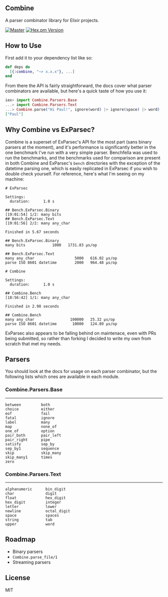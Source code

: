 ## Combine

A parser combinator library for Elixir projects.

[![Master](https://travis-ci.org/bitwalker/combine.svg?branch=master)](https://travis-ci.org/bitwalker/combine)
[![Hex.pm Version](http://img.shields.io/hexpm/v/combine.svg?style=flat)](https://hex.pm/packages/combine)

## How to Use

First add it to your dependency list like so:

```elixir
def deps do
  [{:combine, "~> x.x.x"}, ...]
end
```

From there the API is fairly straightforward, the docs cover what
parser combinators are available, but here's a quick taste of how you
use it:

```elixir
iex> import Combine.Parsers.Base
...> import Combine.Parsers.Text
...> Combine.parse("Hi Paul!", ignore(word) |> ignore(space) |> word)
["Paul"]
```

## Why Combine vs ExParsec?

Combine is a superset of ExParsec's API for the most part (sans binary parsers at the moment),
and it's performance is significantly better in the one benchmark I've run with a very simple
parser. Benchfella was used to run the benchmarks, and the benchmarks used for comparison are
present in both Combine and ExParsec's `bench` directories with the exception of the datetime
parsing one, which is easily replicated in ExParsec if you wish to double check yourself.
For reference, here's what I'm seeing on my machine:

```
# ExParsec

Settings:
  duration:      1.0 s

## Bench.ExParsec.Binary
[19:01:54] 1/2: many bits
## Bench.ExParsec.Text
[19:01:56] 2/2: many any_char

Finished in 5.67 seconds

## Bench.ExParsec.Binary
many bits            1000   1731.83 µs/op

## Bench.ExParsec.Text
many any_char                  5000   616.02 µs/op
parse ISO 8601 datetime        2000   964.48 µs/op

# Combine

Settings:
  duration:      1.0 s

## Combine.Bench
[18:56:42] 1/1: many any_char

Finished in 2.98 seconds

## Combine.Bench
many any_char                100000   25.32 µs/op
parse ISO 8601 datetime       10000   124.89 µs/op
```

ExParsec also appears to be falling behind on maintenace, even with PRs being submitted,
so rather than forking I decided to write my own from scratch that met my needs.

## Parsers

You should look at the docs for usage on each parser combinator, but the following
lists which ones are available in each module.

### Combine.Parsers.Base
--------
```
between         both
choice          either
eof             fail
fatal           ignore
label           many
map             none_of
one_of          option
pair_both       pair_left
pair_right      pipe
satisfy         sep_by
sep_by1         sequence
skip            skip_many
skip_many1      times
zero
```

### Combine.Parsers.Text
--------
```
alphanumeric      bin_digit
char              digit
float             hex_digit
hex_digit         integer
letter            lower
newline           octal_digit
space             spaces
string            tab
upper             word
```

## Roadmap

- Binary parsers
- `Combine.parse_file/1`
- Streaming parsers

## License

MIT

